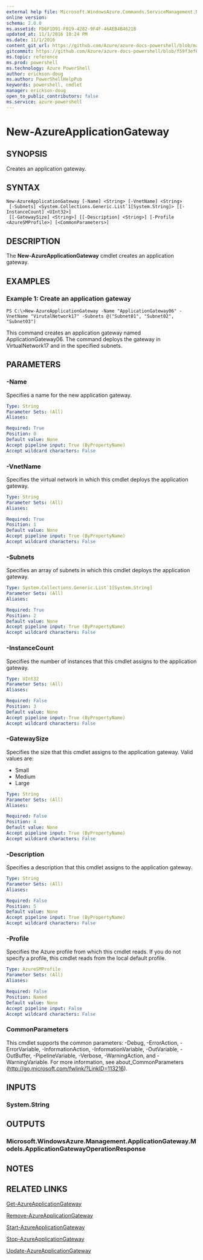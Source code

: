```yaml
---
external help file: Microsoft.WindowsAzure.Commands.ServiceManagement.Network.dll-Help.xml
online version: 
schema: 2.0.0
ms.assetid: FD6F1D91-F019-4282-9F4F-46AEB4B4621B
updated_at: 11/1/2016 10:24 PM
ms.date: 11/1/2016
content_git_url: https://github.com/Azure/azure-docs-powershell/blob/master/azureps-cmdlets-docs/ServiceManagement/Azure.Networking/v1.6.1/New-AzureApplicationGateway.md
gitcommit: https://github.com/Azure/azure-docs-powershell/blob/f59f3ef60bc592383812213e69fd77ba950759ed/azureps-cmdlets-docs/ServiceManagement/Azure.Networking/v1.6.1/New-AzureApplicationGateway.md
ms.topic: reference
ms.prod: powershell
ms.technology: Azure PowerShell
author: erickson-doug
ms.author: PowerShellHelpPub
keywords: powershell, cmdlet
manager: erickson-doug
open_to_public_contributors: false
ms.service: azure-powershell
---
```


# New-AzureApplicationGateway

## SYNOPSIS
Creates an application gateway.

## SYNTAX

```
New-AzureApplicationGateway [-Name] <String> [-VnetName] <String>
 [-Subnets] <System.Collections.Generic.List`1[System.String]> [[-InstanceCount] <UInt32>]
 [[-GatewaySize] <String>] [[-Description] <String>] [-Profile <AzureSMProfile>] [<CommonParameters>]
```

## DESCRIPTION
The **New-AzureApplicationGateway** cmdlet creates an application gateway.

## EXAMPLES

### Example 1: Create an application gateway
```
PS C:\>New-AzureApplicationGateway -Name "ApplicationGateway06" -VnetName "VirutalNetwork17" -Subnets @("Subnet01", "Subnet02", "Subnet03")
```

This command creates an application gateway named ApplicationGateway06.
The command deploys the gateway in VirtualNetwork17 and in the specified subnets.

## PARAMETERS

### -Name
Specifies a name for the new application gateway.

```yaml
Type: String
Parameter Sets: (All)
Aliases: 

Required: True
Position: 0
Default value: None
Accept pipeline input: True (ByPropertyName)
Accept wildcard characters: False
```

### -VnetName
Specifies the virtual network in which this cmdlet deploys the application gateway.

```yaml
Type: String
Parameter Sets: (All)
Aliases: 

Required: True
Position: 1
Default value: None
Accept pipeline input: True (ByPropertyName)
Accept wildcard characters: False
```

### -Subnets
Specifies an array of subnets in which this cmdlet deploys the application gateway.

```yaml
Type: System.Collections.Generic.List`1[System.String]
Parameter Sets: (All)
Aliases: 

Required: True
Position: 2
Default value: None
Accept pipeline input: True (ByPropertyName)
Accept wildcard characters: False
```

### -InstanceCount
Specifies the number of instances that this cmdlet assigns to the application gateway.

```yaml
Type: UInt32
Parameter Sets: (All)
Aliases: 

Required: False
Position: 3
Default value: None
Accept pipeline input: True (ByPropertyName)
Accept wildcard characters: False
```

### -GatewaySize
Specifies the size that this cmdlet assigns to the application gateway.
Valid values are: 

- Small 
- Medium
- Large

```yaml
Type: String
Parameter Sets: (All)
Aliases: 

Required: False
Position: 4
Default value: None
Accept pipeline input: True (ByPropertyName)
Accept wildcard characters: False
```

### -Description
Specifies a description that this cmdlet assigns to the application gateway.

```yaml
Type: String
Parameter Sets: (All)
Aliases: 

Required: False
Position: 5
Default value: None
Accept pipeline input: True (ByPropertyName)
Accept wildcard characters: False
```

### -Profile
Specifies the Azure profile from which this cmdlet reads. 
If you do not specify a profile, this cmdlet reads from the local default profile.

```yaml
Type: AzureSMProfile
Parameter Sets: (All)
Aliases: 

Required: False
Position: Named
Default value: None
Accept pipeline input: False
Accept wildcard characters: False
```

### CommonParameters
This cmdlet supports the common parameters: -Debug, -ErrorAction, -ErrorVariable, -InformationAction, -InformationVariable, -OutVariable, -OutBuffer, -PipelineVariable, -Verbose, -WarningAction, and -WarningVariable. For more information, see about_CommonParameters (http://go.microsoft.com/fwlink/?LinkID=113216).

## INPUTS

### System.String

## OUTPUTS

### Microsoft.WindowsAzure.Management.ApplicationGateway.Models.ApplicationGatewayOperationResponse

## NOTES

## RELATED LINKS

[Get-AzureApplicationGateway](xref:ServiceManagement/Azure.Networking/v1.6.1/Get-AzureApplicationGateway.md)

[Remove-AzureApplicationGateway](xref:ServiceManagement/Azure.Networking/v1.6.1/Remove-AzureApplicationGateway.md)

[Start-AzureApplicationGateway](xref:ServiceManagement/Azure.Networking/v1.6.1/Start-AzureApplicationGateway.md)

[Stop-AzureApplicationGateway](xref:ServiceManagement/Azure.Networking/v1.6.1/Stop-AzureApplicationGateway.md)

[Update-AzureApplicationGateway](xref:ServiceManagement/Azure.Networking/v1.6.1/Update-AzureApplicationGateway.md)


